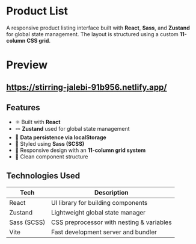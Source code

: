 # Product List

A responsive product listing interface built with **React**, **Sass**, and **Zustand** for global state management. The layout is structured using a custom **11-column CSS grid**.

# Preview
https://stirring-jalebi-91b956.netlify.app/
---

## Features

- ⚛️ Built with **React**
- 🪢 **Zustand** used for global state management
- 💾 **Data persistence via localStorage**
- 🎨 Styled using **Sass (SCSS)**
- 📐 Responsive design with an **11-column grid system**
- 🧾 Clean component structure

## Technologies Used

| Tech        | Description                               |
|-------------|-------------------------------------------|
| React       | UI library for building components        |
| Zustand     | Lightweight global state manager          |
| Sass (SCSS) | CSS preprocessor with nesting & variables |
| Vite        | Fast development server and bundler       |



